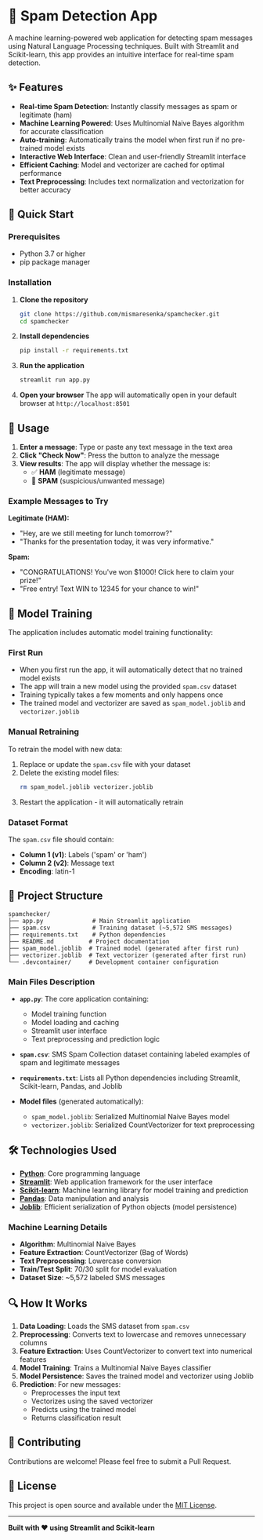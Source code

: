 # 📧 Spam Detection App

A machine learning-powered web application for detecting spam messages using Natural Language Processing techniques. Built with Streamlit and Scikit-learn, this app provides an intuitive interface for real-time spam detection.

## ✨ Features

- **Real-time Spam Detection**: Instantly classify messages as spam or legitimate (ham)
- **Machine Learning Powered**: Uses Multinomial Naive Bayes algorithm for accurate classification
- **Auto-training**: Automatically trains the model when first run if no pre-trained model exists
- **Interactive Web Interface**: Clean and user-friendly Streamlit interface
- **Efficient Caching**: Model and vectorizer are cached for optimal performance
- **Text Preprocessing**: Includes text normalization and vectorization for better accuracy

## 🚀 Quick Start

### Prerequisites

- Python 3.7 or higher
- pip package manager

### Installation

1. **Clone the repository**
   ```bash
   git clone https://github.com/mismaresenka/spamchecker.git
   cd spamchecker
   ```

2. **Install dependencies**
   ```bash
   pip install -r requirements.txt
   ```

3. **Run the application**
   ```bash
   streamlit run app.py
   ```

4. **Open your browser**
   The app will automatically open in your default browser at `http://localhost:8501`

## 📖 Usage

1. **Enter a message**: Type or paste any text message in the text area
2. **Click "Check Now"**: Press the button to analyze the message
3. **View results**: The app will display whether the message is:
   - ✅ **HAM** (legitimate message)
   - 🚨 **SPAM** (suspicious/unwanted message)

### Example Messages to Try

**Legitimate (HAM):**
- "Hey, are we still meeting for lunch tomorrow?"
- "Thanks for the presentation today, it was very informative."

**Spam:**
- "CONGRATULATIONS! You've won $1000! Click here to claim your prize!"
- "Free entry! Text WIN to 12345 for your chance to win!"

## 🔧 Model Training

The application includes automatic model training functionality:

### First Run
- When you first run the app, it will automatically detect that no trained model exists
- The app will train a new model using the provided `spam.csv` dataset
- Training typically takes a few moments and only happens once
- The trained model and vectorizer are saved as `spam_model.joblib` and `vectorizer.joblib`

### Manual Retraining
To retrain the model with new data:
1. Replace or update the `spam.csv` file with your dataset
2. Delete the existing model files:
   ```bash
   rm spam_model.joblib vectorizer.joblib
   ```
3. Restart the application - it will automatically retrain

### Dataset Format
The `spam.csv` file should contain:
- **Column 1 (v1)**: Labels ('spam' or 'ham')
- **Column 2 (v2)**: Message text
- **Encoding**: latin-1

## 📁 Project Structure

```
spamchecker/
├── app.py              # Main Streamlit application
├── spam.csv            # Training dataset (~5,572 SMS messages)
├── requirements.txt    # Python dependencies
├── README.md          # Project documentation
├── spam_model.joblib  # Trained model (generated after first run)
├── vectorizer.joblib  # Text vectorizer (generated after first run)
└── .devcontainer/     # Development container configuration
```

### Main Files Description

- **`app.py`**: The core application containing:
  - Model training function
  - Model loading and caching
  - Streamlit user interface
  - Text preprocessing and prediction logic

- **`spam.csv`**: SMS Spam Collection dataset containing labeled examples of spam and legitimate messages

- **`requirements.txt`**: Lists all Python dependencies including Streamlit, Scikit-learn, Pandas, and Joblib

- **Model files** (generated automatically):
  - `spam_model.joblib`: Serialized Multinomial Naive Bayes model
  - `vectorizer.joblib`: Serialized CountVectorizer for text preprocessing

## 🛠️ Technologies Used

- **[Python](https://python.org/)**: Core programming language
- **[Streamlit](https://streamlit.io/)**: Web application framework for the user interface
- **[Scikit-learn](https://scikit-learn.org/)**: Machine learning library for model training and prediction
- **[Pandas](https://pandas.pydata.org/)**: Data manipulation and analysis
- **[Joblib](https://joblib.readthedocs.io/)**: Efficient serialization of Python objects (model persistence)

### Machine Learning Details

- **Algorithm**: Multinomial Naive Bayes
- **Feature Extraction**: CountVectorizer (Bag of Words)
- **Text Preprocessing**: Lowercase conversion
- **Train/Test Split**: 70/30 split for model evaluation
- **Dataset Size**: ~5,572 labeled SMS messages

## 🔍 How It Works

1. **Data Loading**: Loads the SMS dataset from `spam.csv`
2. **Preprocessing**: Converts text to lowercase and removes unnecessary columns
3. **Feature Extraction**: Uses CountVectorizer to convert text into numerical features
4. **Model Training**: Trains a Multinomial Naive Bayes classifier
5. **Model Persistence**: Saves the trained model and vectorizer using Joblib
6. **Prediction**: For new messages:
   - Preprocesses the input text
   - Vectorizes using the saved vectorizer
   - Predicts using the trained model
   - Returns classification result

## 🤝 Contributing

Contributions are welcome! Please feel free to submit a Pull Request.

## 📄 License

This project is open source and available under the [MIT License](LICENSE).

---

**Built with ❤️ using Streamlit and Scikit-learn**
